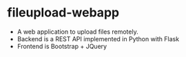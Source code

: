 # fileupload-webapp

* A web application to upload files remotely.
* Backend is a REST API implemented in Python with Flask
* Frontend is Bootstrap + JQuery
